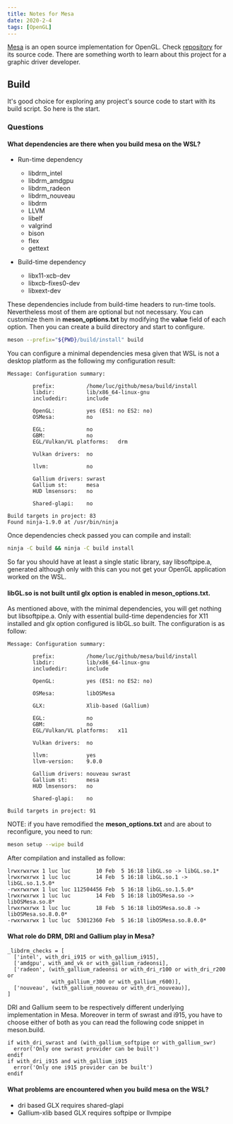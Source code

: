 ```yaml
---
title: Notes for Mesa
date: 2020-2-4
tags: [OpenGL]
---
```

[Mesa](https://mesa3d.org/) is an open source implementation for OpenGL. Check [repository](https://gitlab.freedesktop.org/mesa/mesa) for its source code. There are something worth to learn about this project for a graphic driver developer.

## Build
It's good choice for exploring any project's source code to start with its build script. So here is the start.

### Questions

#### What dependencies are there when you build mesa on the WSL?

* Run-time dependency
    - libdrm_intel
    - libdrm_amdgpu
    - libdrm_radeon
    - libdrm_nouveau
    - libdrm
    - LLVM
    - libelf
    - valgrind
    - bison
    - flex
    - gettext

* Build-time dependency
    - libx11-xcb-dev
    - libxcb-fixes0-dev
    - libxext-dev

These dependencies include from build-time headers to run-time tools. Nevertheless most of them are optional but not necessary. You can customize them in **meson_options.txt** by modifying the **value** field of each option. Then you can create a build directory and start to configure.

``` bash
meson --prefix="${PWD}/build/install" build
```
You can configure a minimal dependencies mesa given that WSL is not a desktop platform as the following my configuration result:

```
Message: Configuration summary:
        
        prefix:          /home/luc/github/mesa/build/install
        libdir:          lib/x86_64-linux-gnu
        includedir:      include
        
        OpenGL:          yes (ES1: no ES2: no)
        OSMesa:          no
        
        EGL:             no
        GBM:             no
        EGL/Vulkan/VL platforms:   drm
        
        Vulkan drivers:  no
        
        llvm:            no
        
        Gallium drivers: swrast
        Gallium st:      mesa
        HUD lmsensors:   no
        
        Shared-glapi:    no

Build targets in project: 83
Found ninja-1.9.0 at /usr/bin/ninja
```

Once dependencies check passed you can compile and install:

``` bash
ninja -C build && ninja -C build install
```

So far you should have at least a single static library, say libsoftpipe.a, generated although only with this can you not get your OpenGL application worked on the WSL.

#### libGL.so is not built until glx option is enabled in **meson_options.txt**.

As mentioned above, with the minimal dependencies, you will get nothing but libsoftpipe.a. Only with essential build-time dependencies for X11 installed and glx option configured is libGL.so built. The configuration is as follow:

```
Message: Configuration summary:
        
        prefix:          /home/luc/github/mesa/build/install
        libdir:          lib/x86_64-linux-gnu
        includedir:      include
        
        OpenGL:          yes (ES1: no ES2: no)
        
        OSMesa:          libOSMesa
        
        GLX:             Xlib-based (Gallium)
        
        EGL:             no
        GBM:             no
        EGL/Vulkan/VL platforms:   x11
        
        Vulkan drivers:  no
        
        llvm:            yes
        llvm-version:    9.0.0
        
        Gallium drivers: nouveau swrast
        Gallium st:      mesa
        HUD lmsensors:   no
        
        Shared-glapi:    no

Build targets in project: 91
```

NOTE: if you have remodified the **meson_options.txt** and are about to reconfigure, you need to run:

``` bash
meson setup --wipe build
```

After compilation and installed as follow:

```
lrwxrwxrwx 1 luc luc        10 Feb  5 16:18 libGL.so -> libGL.so.1*
lrwxrwxrwx 1 luc luc        14 Feb  5 16:18 libGL.so.1 -> libGL.so.1.5.0*
-rwxrwxrwx 1 luc luc 112504456 Feb  5 16:18 libGL.so.1.5.0*
lrwxrwxrwx 1 luc luc        14 Feb  5 16:18 libOSMesa.so -> libOSMesa.so.8*
lrwxrwxrwx 1 luc luc        18 Feb  5 16:18 libOSMesa.so.8 -> libOSMesa.so.8.0.0*
-rwxrwxrwx 1 luc luc  53012360 Feb  5 16:18 libOSMesa.so.8.0.0*
```

#### What role do DRM, DRI and Gallium play in Mesa? 

``` meson
_libdrm_checks = [
  ['intel', with_dri_i915 or with_gallium_i915],
  ['amdgpu', with_amd_vk or with_gallium_radeonsi],
  ['radeon', (with_gallium_radeonsi or with_dri_r100 or with_dri_r200 or
              with_gallium_r300 or with_gallium_r600)],
  ['nouveau', (with_gallium_nouveau or with_dri_nouveau)],
]
```

DRI and Gallium seem to be respectively different underlying implementation in Mesa. Moreover in term of swrast and i915, you have to choose either of both as you can read the following code snippet in meson.build.

``` meson
if with_dri_swrast and (with_gallium_softpipe or with_gallium_swr)
  error('Only one swrast provider can be built')
endif
if with_dri_i915 and with_gallium_i915
  error('Only one i915 provider can be built')
endif
```

#### What problems are encountered when you build mesa on the WSL?

- dri based GLX requires shared-glapi
- Gallium-xlib based GLX requires softpipe or llvmpipe
